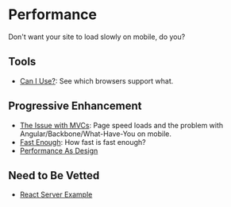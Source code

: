# Performance
Don't want your site to load slowly on mobile, do you?

## Tools
- [Can I Use?](http://caniuse.com/#feat=spdy): See which browsers support what.

## Progressive Enhancement
- [The Issue with MVCs](http://timkadlec.com/2015/02/client-side-templatings-major-bug/): Page speed loads and the problem with Angular/Backbone/What-Have-You on mobile.
- [Fast Enough](http://timkadlec.com/2014/01/fast-enough/#comment-1200946500): How fast is fast enough?
- [Performance As Design](http://bradfrost.com/blog/post/performance-as-design/)

## Need to Be Vetted
- [React Server Example](https://github.com/mhart/react-server-example)
